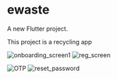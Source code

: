 # ewaste

A new Flutter project.

This project is a recycling app

![onboarding_screen1](https://user-images.githubusercontent.com/69245601/177808628-960dba10-ba23-4fd5-8a2a-f95face37a93.png)
![reg_screen](https://user-images.githubusercontent.com/69245601/177809951-d86bf0e2-c06f-4d0e-834f-45763e61f0f6.png)

![OTP](https://user-images.githubusercontent.com/69245601/177811436-5d8f16cc-359f-4a1e-a8a3-19f48184bfbd.png)
![reset_password](https://user-images.githubusercontent.com/69245601/177810987-dfe2b341-1423-46ee-aa71-aaa04b9bc65f.png)
